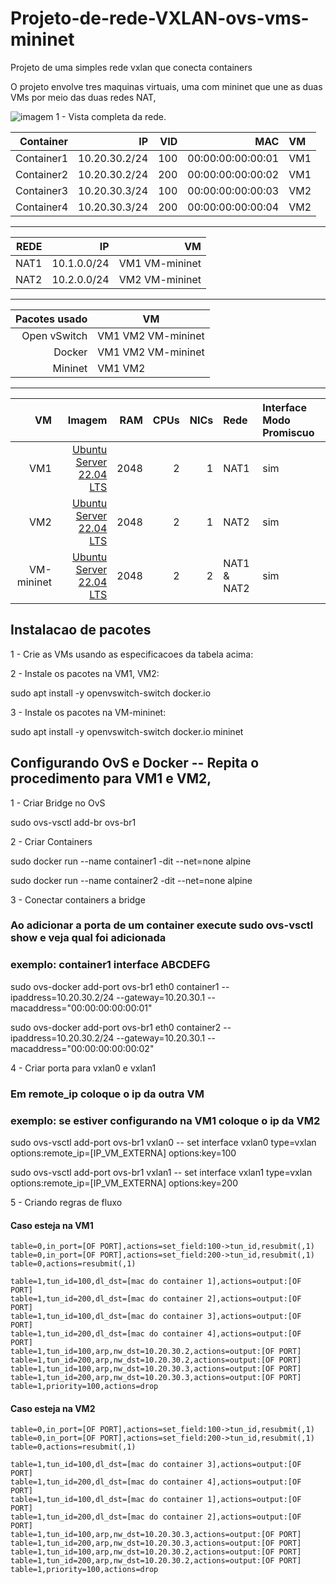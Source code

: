 # Projeto-de-rede-VXLAN-ovs-vms-mininet
Projeto de uma simples rede vxlan que conecta containers

O projeto envolve tres maquinas virtuais, uma com mininet que une as duas VMs por meio das duas redes NAT,

![ imagem 1 - Vista completa da rede. ](https://github.com/LucasVMonteiro/Projeto-de-rede-VXLAN-ovs-vms-mininet/assets/59663614/136ca614-c56b-4216-9691-4efceaa9f82b)


| Container   | IP          | VID         | MAC               |VM         |
|------------:|------------:|------------:|------------------:|:----------|
|Container1   |10.20.30.2/24|          100| 00:00:00:00:00:01 |VM1        |
|Container2   |10.20.30.2/24|          200| 00:00:00:00:00:02 |VM1        |
|Container3   |10.20.30.3/24|          100| 00:00:00:00:00:03 |VM2        |
|Container4   |10.20.30.3/24|          200| 00:00:00:00:00:04 |VM2        |
---
| REDE        | IP          | VM          | 
|------------:|------------:|------------:|
|NAT1         |10.1.0.0/24|VM1 VM-mininet|
|NAT2         |10.2.0.0/24|VM2 VM-mininet|
---
|Pacotes usado| VM               |
|------------:|------------------|
|Open vSwitch |VM1 VM2 VM-mininet|
|Docker       |VM1 VM2 VM-mininet|
|Mininet      |VM1 VM2           |
---
| VM          | Imagem      | RAM         | CPUs              |NICs        |Rede       | Interface Modo Promiscuo |
|------------:|------------:|------------:|------------------:|-----------:|:----------|:----------|
|VM1          |[Ubuntu Server 22.04 LTS](https://ubuntu.com/download/server)|         2048| 2                 |1           |NAT1       |sim|
|VM2          |[Ubuntu Server 22.04 LTS](https://ubuntu.com/download/server)|         2048| 2                 |1           |NAT2       |sim|
|VM-mininet   |[Ubuntu Server 22.04 LTS](https://ubuntu.com/download/server)|         2048| 2                 |2           |NAT1 & NAT2|sim|

## Instalacao de pacotes

1 - Crie as VMs usando as especificacoes da tabela acima:

2 - Instale os pacotes na VM1, VM2:


sudo apt install -y openvswitch-switch docker.io

3 - Instale os pacotes na VM-mininet:

sudo apt install -y openvswitch-switch docker.io mininet


## Configurando OvS e Docker -- Repita o procedimento para VM1 e VM2, 

1 - Criar Bridge no OvS


sudo ovs-vsctl add-br ovs-br1

2 - Criar Containers


sudo docker run --name container1 -dit --net=none alpine

sudo docker run --name container2 -dit --net=none alpine

3 - Conectar containers a bridge


### Ao adicionar a porta de um container execute sudo ovs-vsctl show e veja qual foi adicionada
### exemplo: container1 interface ABCDEFG

sudo ovs-docker add-port ovs-br1 eth0 container1 --ipaddress=10.20.30.2/24 --gateway=10.20.30.1 --macaddress="00:00:00:00:00:01"

sudo ovs-docker add-port ovs-br1 eth0 container2 --ipaddress=10.20.30.2/24 --gateway=10.20.30.1 --macaddress="00:00:00:00:00:02"


4 - Criar porta para vxlan0 e vxlan1

### Em remote_ip coloque o ip da outra VM
### exemplo: se estiver configurando na VM1 coloque o ip da VM2


sudo ovs-vsctl add-port ovs-br1 vxlan0 -- set interface vxlan0 type=vxlan options:remote_ip=[IP_VM_EXTERNA] options:key=100

sudo ovs-vsctl add-port ovs-br1 vxlan1 -- set interface vxlan1 type=vxlan options:remote_ip=[IP_VM_EXTERNA] options:key=200


5 - Criando regras de fluxo

#### Caso esteja na VM1

```
table=0,in_port=[OF PORT],actions=set_field:100->tun_id,resubmit(,1)
table=0,in_port=[OF PORT],actions=set_field:200->tun_id,resubmit(,1)
table=0,actions=resubmit(,1)

table=1,tun_id=100,dl_dst=[mac do container 1],actions=output:[OF PORT]
table=1,tun_id=200,dl_dst=[mac do container 2],actions=output:[OF PORT]
table=1,tun_id=100,dl_dst=[mac do container 3],actions=output:[OF PORT]
table=1,tun_id=200,dl_dst=[mac do container 4],actions=output:[OF PORT]
table=1,tun_id=100,arp,nw_dst=10.20.30.2,actions=output:[OF PORT]
table=1,tun_id=200,arp,nw_dst=10.20.30.2,actions=output:[OF PORT]
table=1,tun_id=100,arp,nw_dst=10.20.30.3,actions=output:[OF PORT]
table=1,tun_id=200,arp,nw_dst=10.20.30.3,actions=output:[OF PORT]
table=1,priority=100,actions=drop
```

#### Caso esteja na VM2

```
table=0,in_port=[OF PORT],actions=set_field:100->tun_id,resubmit(,1)
table=0,in_port=[OF PORT],actions=set_field:200->tun_id,resubmit(,1)
table=0,actions=resubmit(,1)

table=1,tun_id=100,dl_dst=[mac do container 3],actions=output:[OF PORT]
table=1,tun_id=200,dl_dst=[mac do container 4],actions=output:[OF PORT]
table=1,tun_id=100,dl_dst=[mac do container 1],actions=output:[OF PORT]
table=1,tun_id=200,dl_dst=[mac do container 2],actions=output:[OF PORT]
table=1,tun_id=100,arp,nw_dst=10.20.30.3,actions=output:[OF PORT]
table=1,tun_id=200,arp,nw_dst=10.20.30.3,actions=output:[OF PORT]
table=1,tun_id=100,arp,nw_dst=10.20.30.2,actions=output:[OF PORT]
table=1,tun_id=200,arp,nw_dst=10.20.30.2,actions=output:[OF PORT]
table=1,priority=100,actions=drop

```

